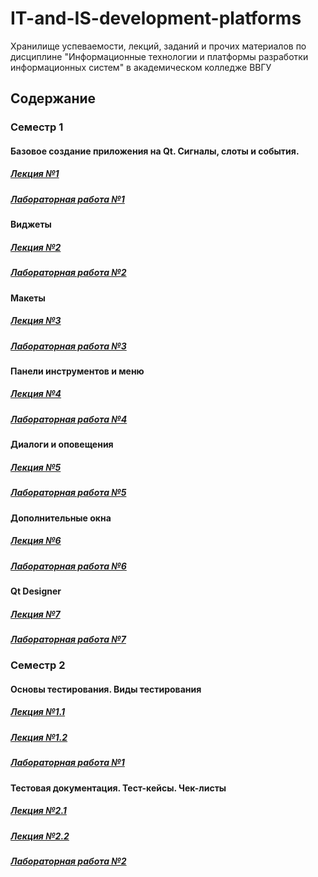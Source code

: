 # IT-and-IS-development-platforms
Хранилище успеваемости, лекций, заданий и прочих материалов по дисциплине "Информационные технологии и платформы разработки информационных систем" в академическом колледже ВВГУ

## Содержание

### Семестр 1

#### Базовое создание приложения на Qt. Сигналы, слоты и события.

##### [Лекция №1](sem1/lecs/lec1/lec1.md)
##### [Лабораторная работа №1](sem1/labs/lab1.md)

#### Виджеты

##### [Лекция №2](sem1/lecs/lec2/lec2.md)
##### [Лабораторная работа №2](sem1/labs/lab2.md)

#### Макеты

##### [Лекция №3](sem1/lecs/lec3/lec3.md)
##### [Лабораторная работа №3](sem1/labs/lab3/lab3.md)

#### Панели инструментов и меню

##### [Лекция №4](sem1/lecs/lec4/lec4.md)
##### [Лабораторная работа №4](sem1/labs/lab4/lab4.md)

#### Диалоги и оповещения

##### [Лекция №5](sem1/lecs/lec5/lec5.md)
##### [Лабораторная работа №5](sem1/labs/lab5.md)

#### Дополнительные окна

##### [Лекция №6](sem1/lecs/lec6/lec6.md)
##### [Лабораторная работа №6](sem1/labs/lab6/lab6.md)

#### Qt Designer

##### [Лекция №7](sem1/lecs/lec7.md)
##### [Лабораторная работа №7](sem1/labs/lab7.md)

### Семестр 2

#### Основы тестирования. Виды тестирования 

##### [Лекция №1.1](sem2/lecs/lec1-1.pdf)
##### [Лекция №1.2](sem2/lecs/lec1-2.pdf)
##### [Лабораторная работа №1](sem2/labs/lab1/lab1.md)

#### Тестовая документация. Тест-кейсы. Чек-листы

##### [Лекция №2.1](sem2/lecs/lec2-1.pdf)
##### [Лекция №2.2](sem2/lecs/lec2-2.pdf)
##### [Лабораторная работа №2](sem2/labs/lab2.md)
